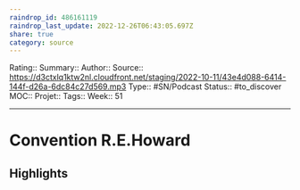 ```yaml
---
raindrop_id: 486161119
raindrop_last_update: 2022-12-26T06:43:05.697Z
share: true
category: source
---
```


Rating::
Summary:: 
Author::
Source:: https://d3ctxlq1ktw2nl.cloudfront.net/staging/2022-10-11/43e4d088-6414-144f-d26a-6dc84c27d569.mp3
Type:: #SN/Podcast 
Status:: #to_discover
MOC::
Projet:: 
Tags:: 
Week:: 51

***
# Convention R.E.Howard



## Highlights

